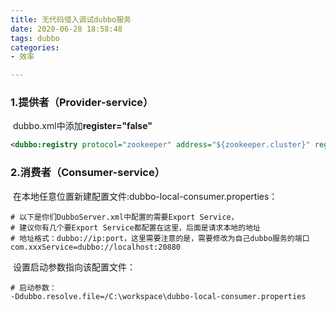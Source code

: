 ```yaml
---
title: 无代码侵入调试dubbo服务
date: 2020-06-28 18:58:48
tags: dubbo
categories: 
- 效率

---
```


### 1.提供者（Provider-service）

​	dubbo.xml中添加**register="false"** 

```xml
<dubbo:registry protocol="zookeeper" address="${zookeeper.cluster}" register="false"/>
```

### 2.消费者（Consumer-service）

​        在本地任意位置新建配置文件:dubbo-local-consumer.properties：

```properties
# 以下是你们DubboServer.xml中配置的需要Export Service，
# 建议你有几个要Export Service都配置在这里，后面是请求本地的地址
# 地址格式：dubbo://ip:port，这里需要注意的是，需要修改为自己dubbo服务的端口
com.xxxService=dubbo://localhost:20880

```

​		设置启动参数指向该配置文件：

```properties
# 启动参数：
-Ddubbo.resolve.file=/C:\workspace\dubbo-local-consumer.properties
```

